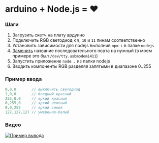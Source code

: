 # arduino + Node.js = :heart:

### Шаги
1. Загрузить скетч на плату ардуино
2. Подключить RGB светодиод к `9`, `10` и `11` пинам соответственно
3. Установить зависимости для nodejs выполнив `npm i` в папке `nodejs`
4. [Заменить](https://github.com/Zhigalov/arduino/blob/master/nodejs/index.js#L2) название последовательного порта на нужный (в моем примере это был `/dev/tty.usbmodem1411`)
5. Запустить приложение `node .` из папки nodejs
6. Вводить компоненты RGB разделяя запятыми в диапазоне 0..255

###  Пример ввода
``` js
0,0,0       // выключить светодиод
1,0,0       // бледный красный
255,0,0     // яркий красный
0,255,0     // яркий зеленый
0,0,255     // яркий синий
127,127,127 // умеренно-белый
```

### Видео
[![Пример вывода](http://img.youtube.com/vi/dzCK-sqZQ6M/0.jpg)](http://www.youtube.com/watch?v=dzCK-sqZQ6M)
